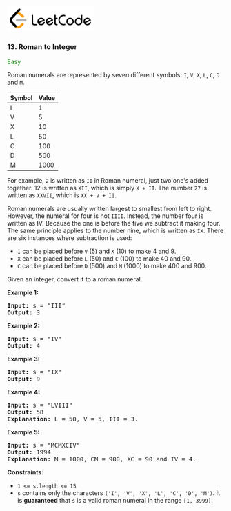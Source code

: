 <a href="https://leetcode.com/problems/roman-to-integer/">
    <img src="/leetcode-logo.png" style="width:200px" alt="LeetCode"/>
</a>

### 13. Roman to Integer

<span style="color:green">Easy</span>

Roman numerals are represented by seven different symbols:
`I`, `V`, `X`, `L`, `C`, `D` and `M`.

Symbol | Value
-------|------
I   |   1
V   |   5
X   |   10
L   |   50
C   |   100
D   |   500
M   |   1000

For example, `2` is written as `II` in Roman numeral, just two one's added
together. 12 is written as `XII`, which is simply `X + II`. The number `27` is
written as `XXVII`, which is `XX + V + II`.

Roman numerals are usually written largest to smallest from left to right.
However, the numeral for four is not `IIII`. Instead, the number four is written
as IV. Because the one is before the five we subtract it making four. The same
principle applies to the number nine, which is written as `IX`. There are six
instances where subtraction is used:

* `I` can be placed before `V` (5) and `X` (10) to make 4 and 9.
* `X` can be placed before `L` (50) and `C` (100) to make 40 and 90.
* `C` can be placed before `D` (500) and `M` (1000) to make 400 and 900.

Given an integer, convert it to a roman numeral.

__Example 1:__
<pre>
<b>Input:</b> s = "III"
<b>Output:</b> 3
</pre>

__Example 2:__
<pre>
<b>Input:</b> s = "IV"
<b>Output:</b> 4
</pre>

__Example 3:__
<pre>
<b>Input:</b> s = "IX"
<b>Output:</b> 9
</pre>

__Example 4:__
<pre>
<b>Input:</b> s = "LVIII"
<b>Output:</b> 58
<b>Explanation:</b> L = 50, V = 5, III = 3.
</pre>

__Example 5:__
<pre>
<b>Input:</b> s = "MCMXCIV"
<b>Output:</b> 1994
<b>Explanation:</b> M = 1000, CM = 900, XC = 90 and IV = 4.
</pre>

__Constraints:__

* `1 <= s.length <= 15`
* `s` contains only the characters
  `('I', 'V', 'X', 'L', 'C', 'D', 'M')`. It is __guaranteed__ that `s` is a
  valid roman numeral in the range `[1, 3999]`.
